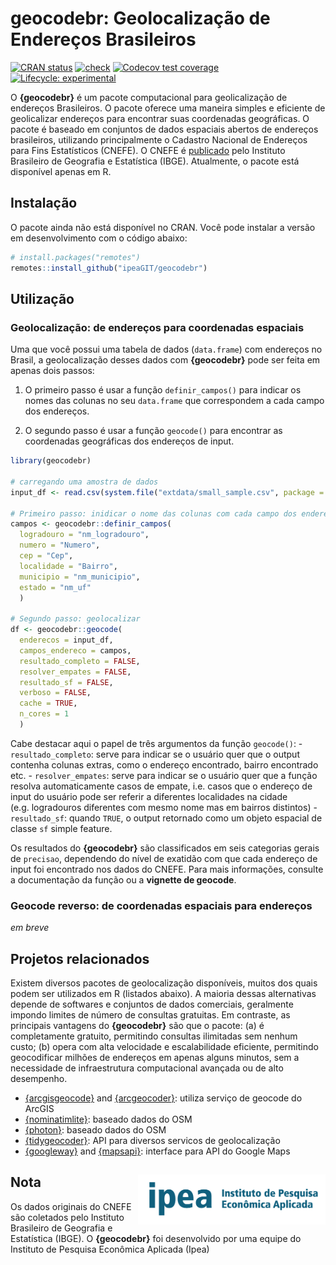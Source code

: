 
<!-- README.md is generated from README.Rmd. Please edit that file -->

# geocodebr: Geolocalização de Endereços Brasileiros

[![CRAN
status](https://www.r-pkg.org/badges/version/geocodebr)](https://CRAN.R-project.org/package=geocodebr)
[![check](https://github.com/ipeaGIT/geocodebr/workflows/check/badge.svg)](https://github.com/ipeaGIT/geocodebr/actions)
[![Codecov test
coverage](https://codecov.io/gh/ipeaGIT/geocodebr/branch/main/graph/badge.svg)](https://app.codecov.io/gh/ipeaGIT/geocodebr?branch=main)
[![Lifecycle:
experimental](https://lifecycle.r-lib.org/articles/figures/lifecycle-experimental.svg)](https://lifecycle.r-lib.org/articles/stages.html)

O **{geocodebr}** é um pacote computacional para geolicalização de
endereços Brasileiros. O pacote oferece uma maneira simples e eficiente
de geolicalizar endereços para encontrar suas coordenadas geográficas. O
pacote é baseado em conjuntos de dados espaciais abertos de endereços
brasileiros, utilizando principalmente o Cadastro Nacional de Endereços
para Fins Estatísticos (CNEFE). O CNEFE é
[publicado](https://www.ibge.gov.br/estatisticas/sociais/populacao/38734-cadastro-nacional-de-enderecos-para-fins-estatisticos.html)
pelo Instituto Brasileiro de Geografia e Estatística (IBGE). Atualmente,
o pacote está disponível apenas em R.

## Instalação

O pacote ainda não está disponível no CRAN. Você pode instalar a versão
em desenvolvimento com o código abaixo:

``` r
# install.packages("remotes")
remotes::install_github("ipeaGIT/geocodebr")
```

## Utilização

### Geolocalização: de endereços para coordenadas espaciais

Uma que você possui uma tabela de dados (`data.frame`) com endereços no
Brasil, a geolocalização desses dados com **{geocodebr}** pode ser feita
em apenas dois passos:

1.  O primeiro passo é usar a função `definir_campos()` para indicar os
    nomes das colunas no seu `data.frame` que correspondem a cada campo
    dos endereços.

2.  O segundo passo é usar a função `geocode()` para encontrar as
    coordenadas geográficas dos endereços de input.

``` r
library(geocodebr)

# carregando uma amostra de dados
input_df <- read.csv(system.file("extdata/small_sample.csv", package = "geocodebr"))

# Primeiro passo: inidicar o nome das colunas com cada campo dos enderecos
campos <- geocodebr::definir_campos(
  logradouro = "nm_logradouro",
  numero = "Numero",
  cep = "Cep",
  localidade = "Bairro",
  municipio = "nm_municipio",
  estado = "nm_uf"
  )

# Segundo passo: geolocalizar
df <- geocodebr::geocode(
  enderecos = input_df,
  campos_endereco = campos,
  resultado_completo = FALSE,
  resolver_empates = FALSE,
  resultado_sf = FALSE,
  verboso = FALSE,
  cache = TRUE,
  n_cores = 1
  )
```

Cabe destacar aqui o papel de três argumentos da função `geocode()`: -
`resultado_completo`: serve para indicar se o usuário quer que o output
contenha colunas extras, como o endereço encontrado, bairro encontrado
etc. - `resolver_empates`: serve para indicar se o usuário quer que a
função resolva automaticamente casos de empate, i.e. casos que o
endereço de input do usuário pode ser referir a diferentes localidades
na cidade (e.g. logradouros diferentes com mesmo nome mas em bairros
distintos) - `resultado_sf`: quando `TRUE`, o output retornado como um
objeto espacial de classe `sf` simple feature.

Os resultados do **{geocodebr}** são classificados em seis categorias
gerais de `precisao`, dependendo do nível de exatidão com que cada
endereço de input foi encontrado nos dados do CNEFE. Para mais
informações, consulte a documentação da função ou a **vignette de
geocode**.

### Geocode reverso: de coordenadas espaciais para endereços

*em breve*

## Projetos relacionados

Existem diversos pacotes de geolocalização disponíveis, muitos dos quais
podem ser utilizados em R (listados abaixo). A maioria dessas
alternativas depende de softwares e conjuntos de dados comerciais,
geralmente impondo limites de número de consultas gratuitas. Em
contraste, as principais vantagens do **{geocodebr}** são que o pacote:
(a) é completamente gratuito, permitindo consultas ilimitadas sem nenhum
custo; (b) opera com alta velocidade e escalabilidade eficiente,
permitindo geocodificar milhões de endereços em apenas alguns minutos,
sem a necessidade de infraestrutura computacional avançada ou de alto
desempenho.

- [{arcgisgeocode}](https://cran.r-project.org/web/packages/arcgisgeocode/index.html)
  and
  [{arcgeocoder}](https://cran.r-project.org/web/packages/arcgeocoder/index.html):
  utiliza serviço de geocode do ArcGIS
- [{nominatimlite}](https://cran.r-project.org/web/packages/nominatimlite/index.html):
  baseado dados do OSM
- [{photon}](https://cran.r-project.org/web/packages/photon/index.html):
  baseado dados do OSM
- [{tidygeocoder}](https://cran.r-project.org/web/packages/tidygeocoder/index.html):
  API para diversos servicos de geolocalização
- [{googleway}](https://cran.r-project.org/web/packages/googleway/index.html)
  and
  [{mapsapi}](https://cran.r-project.org/web/packages/mapsapi/index.html):
  interface para API do Google Maps

## Nota <a href="https://www.ipea.gov.br"><img src="man/figures/ipea_logo.png" alt="IPEA" align="right" width="300"/></a>

Os dados originais do CNEFE são coletados pelo Instituto Brasileiro de
Geografia e Estatística (IBGE). O **{geocodebr}** foi desenvolvido por
uma equipe do Instituto de Pesquisa Econômica Aplicada (Ipea)
